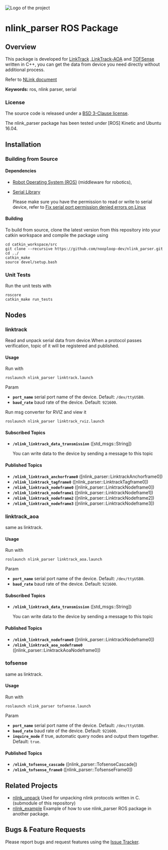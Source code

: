 ![Logo of the project](http://ftp.nooploop.com/media/image/nooploop.png)
# nlink_parser ROS Package

## Overview

This package is developed for [LinkTrack](https://www.nooploop.com/) ,[LinkTrack-AOA](https://www.nooploop.com/linktrack-aoa) and [TOFSense](https://www.nooploop.com/tofsense) written in C++, you can get the data from device you need directly without additional process.

Refer to [NLink document](http://ftp.nooploop.com/software/products/uwb/doc/NLink_V1.3.pdf)

**Keywords:** ros, nlink parser, serial

### License

The source code is released under a [BSD 3-Clause license](LICENSE).


The nlink_parser package has been tested under [ROS] Kinetic and Ubuntu 16.04. 


## Installation

### Building from Source

#### Dependencies

- [Robot Operating System (ROS)](http://wiki.ros.org) (middleware for robotics),
- [Serial Library](https://github.com/nooploop-dev/serial.git)

    Please make sure you have the permission to read or write to serial device, refer to [Fix serial port permission denied errors on Linux](https://websistent.com/fix-serial-port-permission-denied-errors-linux/)

#### Building

To build from source, clone the latest version from this repository into your catkin workspace and compile the package using

    cd catkin_workspace/src
    git clone --recursive https://github.com/nooploop-dev/nlink_parser.git 
    cd ../
    catkin_make
    source devel/setup.bash

### Unit Tests

Run the unit tests with

    roscore
    catkin_make run_tests

## Nodes

### linktrack

Read and unpack serial data from device.When a protocol passes verification, topic of it will be registered and published. 

#### Usage

Run with

    roslaunch nlink_parser linktrack.launch

Param
   - **`port_name`** serial port name of the device. Default: `/dev/ttyUSB0`.
   - **`baud_rate`** baud rate of the device. Default: `921600`.
  
Run msg converter for RVIZ and view it

    roslaunch nlink_parser linktrack_rviz.launch

#### Subscribed Topics

* **`/nlink_linktrack_data_transmission`** ([std_msgs::String])

	You can write data to the device by sending a message to this topic


#### Published Topics

  - **`/nlink_linktrack_anchorframe0`** ([nlink_parser::LinktrackAnchorframe0])
  - **`/nlink_linktrack_tagframe0`** ([nlink_parser::LinktrackTagframe0])
  - **`/nlink_linktrack_nodeframe0`** ([nlink_parser::LinktrackNodeframe0])
  - **`/nlink_linktrack_nodeframe1`** ([nlink_parser::LinktrackNodeframe1])
  - **`/nlink_linktrack_nodeframe2`** ([nlink_parser::LinktrackNodeframe2])
  - **`/nlink_linktrack_nodeframe3`** ([nlink_parser::LinktrackNodeframe3])


### linktrack_aoa

same as linktrack.

#### Usage

Run with

    roslaunch nlink_parser linktrack_aoa.launch

Param
   - **`port_name`** serial port name of the device. Default: `/dev/ttyUSB0`.
   - **`baud_rate`** baud rate of the device. Default: `921600`.
  
#### Subscribed Topics

* **`/nlink_linktrack_data_transmission`** ([std_msgs::String])

	You can write data to the device by sending a message to this topic


#### Published Topics

  - **`/nlink_linktrack_nodeframe0`** ([nlink_parser::LinktrackNodeframe0])
  - **`/nlink_linktrack_aoa_nodeframe0`** ([nlink_parser::LinktrackAoaNodeframe0])


### tofsense

same as linktrack. 

#### Usage

Run with

    roslaunch nlink_parser tofsense.launch

Param
   - **`port_name`** serial port name of the device. Default: `/dev/ttyUSB0`.
   - **`baud_rate`** baud rate of the device. Default: `921600`.
   - **`inquire_mode`** if true, automatic query nodes and output them together. Default: `true`.

#### Published Topics

  - **`/nlink_tofsense_cascade`** ([nlink_parser::TofsenseCascade]) 
  - **`/nlink_tofsense_frame0`** ([nlink_parser::TofsenseFrame0])


## Related Projects
  - [nlink_unpack](https://github.com/nooploop-dev/nlink_unpack) Used for unpacking nlink protocols written in C.(submodule of this repository)
  - [nlink_example](https://github.com/nooploop-dev/nlink_example) Example of how to use nlink_parser ROS package in another package.



## Bugs & Feature Requests

Please report bugs and request features using the [Issue Tracker](https://github.com/nooploop-dev/nlink_parser/issues).

